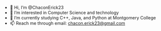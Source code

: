 - 👋 Hi, I’m @ChaconErick23
- 👀 I’m interested in Computer Science and technology
- 🌱 I’m currently studying C++, Java, and Python at Montgomery College
- 📫 Reach me through email: chacon.erick23@gmail.com

<!---
ChaconErick23/ChaconErick23 is a ✨ special ✨ repository because its `README.md` (this file) appears on your GitHub profile.
You can click the Preview link to take a look at your changes.
--->
